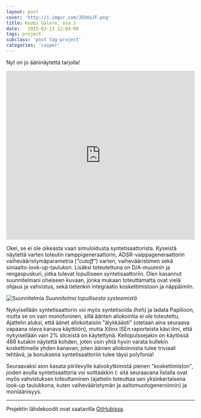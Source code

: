```yaml
---
layout: post
cover: 'http://i.imgur.com/JEhXoJF.png'
title: Knobs Galore, osa 3
date:   2015-03-13 12:04:00
tags: project
subclass: 'post tag-project'
categories: 'casper'
---
```


Nyt on jo ääninäytettä tarjolla!

<iframe width="100%" height="450" scrolling="no" frameborder="no" src="https://w.soundcloud.com/player/?url=https%3A//api.soundcloud.com/tracks/195661180&amp;auto_play=false&amp;hide_related=false&amp;show_comments=true&amp;show_user=true&amp;show_reposts=false&amp;visual=true"></iframe>

Okei, se ei ole oikeasta vaan simuloidusta syntetisaattorista. Kyseistä näytettä varten toteutin ramppigeneraattorin, ADSR-vaippageneraattorin vaihevääristymäparametria (*"cutoff"*) varten, vaihevääristimen sekä siniaalto-look-up-taulukon. Lisäksi toteutettuna on D/A-muunnin ja rengaspuskuri, jotka tulevat lopulliseen syntetisaattoriin. Olen kasannut suunnitelmani oheiseen kuvaan, jonka mukaan toteuttamatta ovat vielä ohjaus ja vahvistus, sekä tietenkin integraatio koskettimistoon ja näppäimiin.

![Suunnitelmia](http://i.imgur.com/JEhXoJF.png)
*Suunnitelma lopullisesta systeemistä*

Nykyisellään syntetisaattorin voi myös syntetisoida *(heh)* ja ladata Papilioon, mutta se on vain monofoninen, sillä äänten allokointia ei ole toteutettu. Ajattelin aluksi, että äänet allokoitaisiin "älykkäästi" (otetaan aina seuraava vapaana oleva kanava käyttöön), mutta Xilinx ISEn raporteista kävi ilmi, että nykyisellään vain 2% sliceistä on käytettynä. Kellopulssejakin on käytössä 488 kutakin näytettä kohden, joten voin yhtä hyvin varata kullekin koskettimelle yhden kanavan, joten äänien allokoinnista tulee triviaali tehtävä, ja bonuksena syntetisaattoriin tulee täysi polyfonia!

Seuraavaksi aion kasata piirilevylle kalvokytkimistä pienen "koskettimiston", joiden avulla syntetisaattoria voi soittaakkin (: sitä seuraavana listalla ovat myös vahvistuksen toteuttaminen (ajattelin toteuttaa sen yksinkertaisena look-up taulukkona, kuten vaihevääristymän ja aaltomuotogeneroinnin) ja moniäänisyys.

---

Projektin lähdekoodit ovat saatavilla [GitHubissa](https://github.com/hacklabmikkeli/knobs-galore/).
